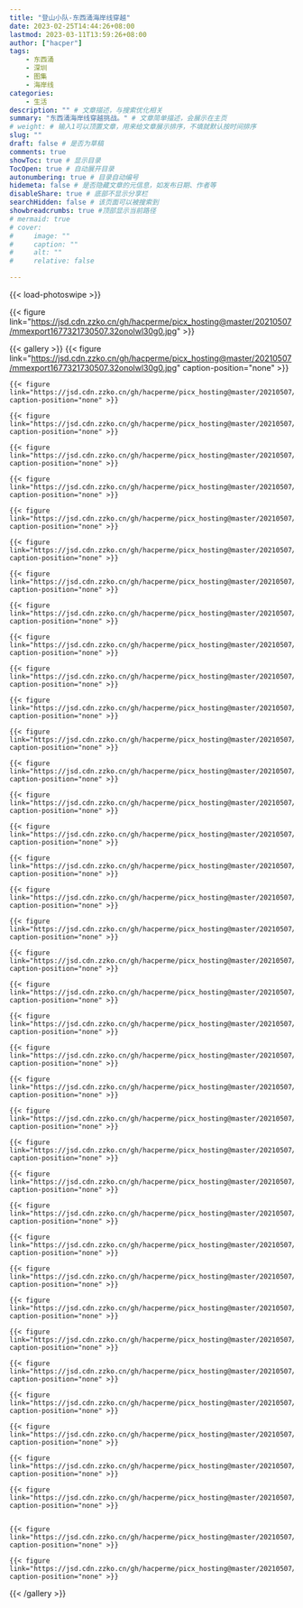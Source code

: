 ```yaml
---
title: "登山小队-东西涌海岸线穿越"
date: 2023-02-25T14:44:26+08:00
lastmod: 2023-03-11T13:59:26+08:00
author: ["hacper"]
tags:
    - 东西涌
    - 深圳
    - 图集
    - 海岸线
categories:
    - 生活
description: "" # 文章描述，与搜索优化相关
summary: "东西涌海岸线穿越挑战。" # 文章简单描述，会展示在主页
# weight: # 输入1可以顶置文章，用来给文章展示排序，不填就默认按时间排序
slug: ""
draft: false # 是否为草稿
comments: true
showToc: true # 显示目录
TocOpen: true # 自动展开目录
autonumbering: true # 目录自动编号
hidemeta: false # 是否隐藏文章的元信息，如发布日期、作者等
disableShare: true # 底部不显示分享栏
searchHidden: false # 该页面可以被搜索到
showbreadcrumbs: true #顶部显示当前路径
# mermaid: true
# cover:
#     image: ""
#     caption: ""
#     alt: ""
#     relative: false

---
```


{{< load-photoswipe >}}

{{< figure link="https://jsd.cdn.zzko.cn/gh/hacperme/picx_hosting@master/20210507/mmexport1677321730507.32onolwl30g0.jpg" >}}

{{< gallery >}}
    {{< figure link="https://jsd.cdn.zzko.cn/gh/hacperme/picx_hosting@master/20210507/mmexport1677321730507.32onolwl30g0.jpg" caption-position="none" >}}

    {{< figure link="https://jsd.cdn.zzko.cn/gh/hacperme/picx_hosting@master/20210507/IMG20230225144447.1byoj0942crk.jpg" caption-position="none" >}}

    {{< figure link="https://jsd.cdn.zzko.cn/gh/hacperme/picx_hosting@master/20210507/IMG20230225144458.4d27oqjznqo0.jpg" caption-position="none" >}}

    {{< figure link="https://jsd.cdn.zzko.cn/gh/hacperme/picx_hosting@master/20210507/IMG20230225145041.2246zltwtruo.jpg" caption-position="none" >}}

    {{< figure link="https://jsd.cdn.zzko.cn/gh/hacperme/picx_hosting@master/20210507/IMG20230225145210.68sh7232j0g0.jpg" caption-position="none" >}}

    {{< figure link="https://jsd.cdn.zzko.cn/gh/hacperme/picx_hosting@master/20210507/mmexport1677339401670.28s8z77nw85c.jpg" caption-position="none" >}}

    {{< figure link="https://jsd.cdn.zzko.cn/gh/hacperme/picx_hosting@master/20210507/mmexport1677321261956.4zdkxf40aek0.jpg" caption-position="none" >}}

    {{< figure link="https://jsd.cdn.zzko.cn/gh/hacperme/picx_hosting@master/20210507/mmexport1677337886254.6r5d90erhw40.jpg" caption-position="none" >}}

    {{< figure link="https://jsd.cdn.zzko.cn/gh/hacperme/picx_hosting@master/20210507/IMG20230225173804.11w4xdrkankw.jpg" caption-position="none" >}}

    {{< figure link="https://jsd.cdn.zzko.cn/gh/hacperme/picx_hosting@master/20210507/mmexport1677321269703.5wu3alalacc0.jpg" caption-position="none" >}}

    {{< figure link="https://jsd.cdn.zzko.cn/gh/hacperme/picx_hosting@master/20210507/mmexport1677321509490.428vxdbg7mm0.jpg" caption-position="none" >}}

    {{< figure link="https://jsd.cdn.zzko.cn/gh/hacperme/picx_hosting@master/20210507/mmexport1677321921814.6lo8r3dkkrk0.jpg" caption-position="none" >}}

    {{< figure link="https://jsd.cdn.zzko.cn/gh/hacperme/picx_hosting@master/20210507/mmexport1677322042386.2tlk6cl44a80.jpg" caption-position="none" >}}

    {{< figure link="https://jsd.cdn.zzko.cn/gh/hacperme/picx_hosting@master/20210507/mmexport1677322071481.2n6uxn6gsj80.jpg" caption-position="none" >}}

    {{< figure link="https://jsd.cdn.zzko.cn/gh/hacperme/picx_hosting@master/20210507/mmexport1677322092452.6sqywhb4z080.jpg" caption-position="none" >}}

    {{< figure link="https://jsd.cdn.zzko.cn/gh/hacperme/picx_hosting@master/20210507/mmexport1677321912416.5qj17fjgun80.jpg" caption-position="none" >}}

    {{< figure link="https://jsd.cdn.zzko.cn/gh/hacperme/picx_hosting@master/20210507/mmexport1677321898293.1v7h2e12pkdc.jpg" caption-position="none" >}}

    {{< figure link="https://jsd.cdn.zzko.cn/gh/hacperme/picx_hosting@master/20210507/mmexport1677321277360.2qy5cw1ghv60.jpg" caption-position="none" >}}

    {{< figure link="https://jsd.cdn.zzko.cn/gh/hacperme/picx_hosting@master/20210507/mmexport1677321650209.6ibtkuxttcw0.jpg" caption-position="none" >}}

    {{< figure link="https://jsd.cdn.zzko.cn/gh/hacperme/picx_hosting@master/20210507/mmexport1677321592737.3i4s67piqum0.jpg" caption-position="none" >}}

    {{< figure link="https://jsd.cdn.zzko.cn/gh/hacperme/picx_hosting@master/20210507/mmexport1677321585086.2z5n0jpt9e00.jpg" caption-position="none" >}}

    {{< figure link="https://jsd.cdn.zzko.cn/gh/hacperme/picx_hosting@master/20210507/mmexport1677321546156.7coa2lalpdc0.jpg" caption-position="none" >}}

    {{< figure link="https://jsd.cdn.zzko.cn/gh/hacperme/picx_hosting@master/20210507/mmexport1677321279754.27iuvag6k268.jpg" caption-position="none" >}}

    {{< figure link="https://jsd.cdn.zzko.cn/gh/hacperme/picx_hosting@master/20210507/mmexport1677321496893.52ygy23ei8w0.jpg" caption-position="none" >}}

    {{< figure link="https://jsd.cdn.zzko.cn/gh/hacperme/picx_hosting@master/20210507/mmexport1677321299245.2k8bkbsswle0.jpg" caption-position="none" >}}

    {{< figure link="https://jsd.cdn.zzko.cn/gh/hacperme/picx_hosting@master/20210507/mmexport1677321319321.52i0zaoommg0.jpg" caption-position="none" >}}

    {{< figure link="https://jsd.cdn.zzko.cn/gh/hacperme/picx_hosting@master/20210507/mmexport1677321877643.5kpazimijwo0.jpg" caption-position="none" >}}

    {{< figure link="https://jsd.cdn.zzko.cn/gh/hacperme/picx_hosting@master/20210507/IMG20230225172525.1s3wwzvumsjk.jpg" caption-position="none" >}}

    {{< figure link="https://jsd.cdn.zzko.cn/gh/hacperme/picx_hosting@master/20210507/IMG20230225164803.704iyw9k72s0.jpg" caption-position="none" >}}

    {{< figure link="https://jsd.cdn.zzko.cn/gh/hacperme/picx_hosting@master/20210507/mmexport1677321366352.4oyflsqp5120.jpg" caption-position="none" >}}

    {{< figure link="https://jsd.cdn.zzko.cn/gh/hacperme/picx_hosting@master/20210507/mmexport1677321788711.6g8w257a6yk0.jpg" caption-position="none" >}}

    {{< figure link="https://jsd.cdn.zzko.cn/gh/hacperme/picx_hosting@master/20210507/mmexport1677321848248.5wu6u78b3m80.jpg" caption-position="none" >}}

    {{< figure link="https://jsd.cdn.zzko.cn/gh/hacperme/picx_hosting@master/20210507/mmexport1677321857267.6duqfyp0hzk0.jpg" caption-position="none" >}}

    {{< figure link="https://jsd.cdn.zzko.cn/gh/hacperme/picx_hosting@master/20210507/IMG20230225150637.4d2lv6auw2s0.jpg" caption-position="none" >}}

    {{< figure link="https://jsd.cdn.zzko.cn/gh/hacperme/picx_hosting@master/20210507/IMG20230225152720.729fdsqfyz80.jpg" caption-position="none" >}}

    {{< figure link="https://jsd.cdn.zzko.cn/gh/hacperme/picx_hosting@master/20210507/IMG20230225164642.4xqwa8wqxe80.jpg" caption-position="none" >}}

    {{< figure link="https://jsd.cdn.zzko.cn/gh/hacperme/picx_hosting@master/20210507/IMG20230225150035.5wuvngsbqv00.jpg" caption-position="none" >}}


    {{< figure link="https://jsd.cdn.zzko.cn/gh/hacperme/picx_hosting@master/20210507/IMG20230225145623.5snmzi776z00.jpg" caption-position="none" >}}

    {{< figure link="https://jsd.cdn.zzko.cn/gh/hacperme/picx_hosting@master/20210507/IMG20230225145233.48mlpzcxggg0.jpg" caption-position="none" >}}


{{< /gallery >}}